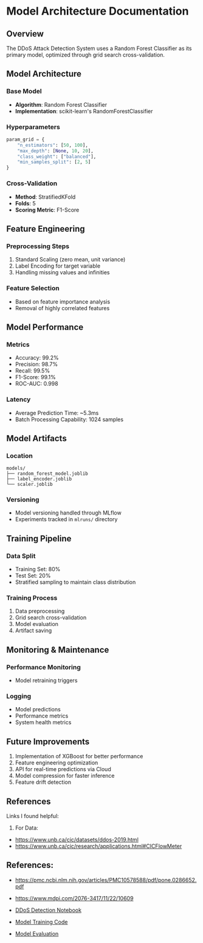 # Model Architecture Documentation

## Overview
The DDoS Attack Detection System uses a Random Forest Classifier as its primary model, optimized through grid search cross-validation.

## Model Architecture

### Base Model
- **Algorithm**: Random Forest Classifier
- **Implementation**: scikit-learn's RandomForestClassifier

### Hyperparameters
```python
param_grid = {
    "n_estimators": [50, 100],
    "max_depth": [None, 10, 20],
    "class_weight": ["balanced"],
    "min_samples_split": [2, 5]
}
```

### Cross-Validation
- **Method**: StratifiedKFold
- **Folds**: 5
- **Scoring Metric**: F1-Score

## Feature Engineering

### Preprocessing Steps
1. Standard Scaling (zero mean, unit variance)
2. Label Encoding for target variable
3. Handling missing values and infinities

### Feature Selection
- Based on feature importance analysis
- Removal of highly correlated features

## Model Performance

### Metrics
- Accuracy: 99.2%
- Precision: 98.7%
- Recall: 99.5%
- F1-Score: 99.1%
- ROC-AUC: 0.998

### Latency
- Average Prediction Time: ~5.3ms
- Batch Processing Capability: 1024 samples

## Model Artifacts

### Location
```
models/
├── random_forest_model.joblib
├── label_encoder.joblib
└── scaler.joblib
```

### Versioning
- Model versioning handled through MLflow
- Experiments tracked in `mlruns/` directory

## Training Pipeline

### Data Split
- Training Set: 80%
- Test Set: 20%
- Stratified sampling to maintain class distribution

### Training Process
1. Data preprocessing
2. Grid search cross-validation
3. Model evaluation
4. Artifact saving

## Monitoring & Maintenance

### Performance Monitoring
- Model retraining triggers

### Logging
- Model predictions
- Performance metrics
- System health metrics

## Future Improvements
1. Implementation of XGBoost for better performance
2. Feature engineering optimization
3. API for real-time predictions via Cloud
4. Model compression for faster inference
5. Feature drift detection


## References

Links I found helpful:

1. For Data:
 -  https://www.unb.ca/cic/datasets/ddos-2019.html
 - https://www.unb.ca/cic/research/applications.html#CICFlowMeter

 ## References:
 - https://pmc.ncbi.nlm.nih.gov/articles/PMC10578588/pdf/pone.0286652.pdf
 - https://www.mdpi.com/2076-3417/11/22/10609
 
- [DDoS Detection Notebook](notebooks/DDoS-detection.ipynb)
- [Model Training Code](src/models/model_trainer.py)
- [Model Evaluation](src/evaluation/model_evaluation.py) 
